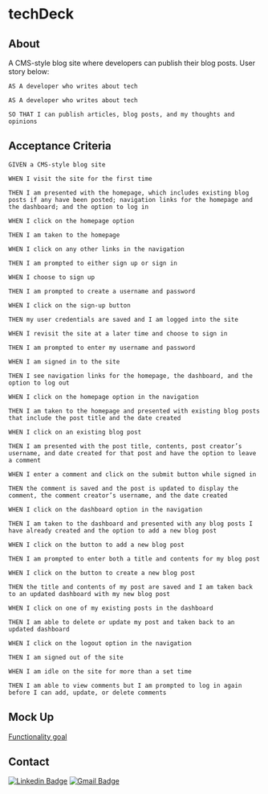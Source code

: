 # techDeck

## About

A CMS-style blog site where developers can publish their blog posts. User story below:

`AS A developer who writes about tech`

`AS A developer who writes about tech`

`SO THAT I can publish articles, blog posts, and my thoughts and opinions`

## Acceptance Criteria

`GIVEN a CMS-style blog site`

`WHEN I visit the site for the first time`

`THEN I am presented with the homepage, which includes existing blog posts if any have been posted; navigation links for the homepage and the dashboard; and the option to log in`

`WHEN I click on the homepage option`

`THEN I am taken to the homepage`

`WHEN I click on any other links in the navigation`

`THEN I am prompted to either sign up or sign in`

`WHEN I choose to sign up`

`THEN I am prompted to create a username and password`

`WHEN I click on the sign-up button`

`THEN my user credentials are saved and I am logged into the site`

`WHEN I revisit the site at a later time and choose to sign in`

`THEN I am prompted to enter my username and password`

`WHEN I am signed in to the site`

`THEN I see navigation links for the homepage, the dashboard, and the option to log out`

`WHEN I click on the homepage option in the navigation`

`THEN I am taken to the homepage and presented with existing blog posts that include the post title and the date created`

`WHEN I click on an existing blog post`

`THEN I am presented with the post title, contents, post creator’s username, and date created for that post and have the option to leave a comment`

`WHEN I enter a comment and click on the submit button while signed in`

`THEN the comment is saved and the post is updated to display the comment, the comment creator’s username, and the date created`

`WHEN I click on the dashboard option in the navigation`

`THEN I am taken to the dashboard and presented with any blog posts I have already created and the option to add a new blog post`

`WHEN I click on the button to add a new blog post`

`THEN I am prompted to enter both a title and contents for my blog post`

`WHEN I click on the button to create a new blog post`

`THEN the title and contents of my post are saved and I am taken back to an updated dashboard with my new blog post`

`WHEN I click on one of my existing posts in the dashboard`

`THEN I am able to delete or update my post and taken back to an updated dashboard`

`WHEN I click on the logout option in the navigation`

`THEN I am signed out of the site`

`WHEN I am idle on the site for more than a set time`

`THEN I am able to view comments but I am prompted to log in again before I can add, update, or delete comments`

## Mock Up

[Functionality goal](assets/images/14-mvc-homework-demo-01.gif)

## Contact

[![Linkedin Badge](https://img.shields.io/badge/-nrenner0211-blue?style=flat-square&logo=Linkedin&logoColor=white&link=https://www.linkedin.com/in/nicolette-renner/)](https://www.linkedin.com/in/nicolette-renner/)
[![Gmail Badge](https://img.shields.io/badge/-nrenner0211@gmail.com-c14438?style=flat-square&logo=Gmail&logoColor=white&link=mailto:nrenner0211@gmail.com)](mailto:nrenner0211@gmail.com)
